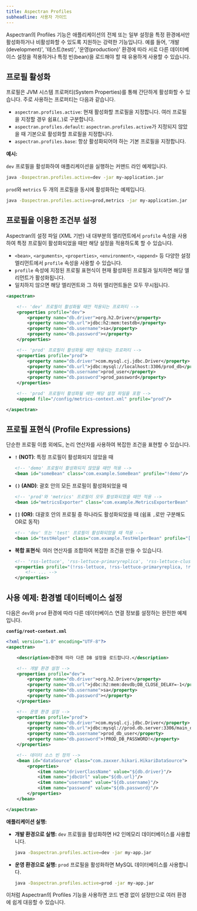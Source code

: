 ```yaml
---
title: Aspectran Profiles
subheadline: 사용자 가이드
---
```


Aspectran의 Profiles 기능은 애플리케이션의 전체 또는 일부 설정을 특정 환경에서만 활성화하거나 비활성화할 수 있도록 지원하는 강력한 기능입니다. 예를 들어, '개발(development)', '테스트(test)', '운영(production)' 환경에 따라 서로 다른 데이터베이스 설정을 적용하거나 특정 빈(bean)을 로드해야 할 때 유용하게 사용할 수 있습니다.

## 프로필 활성화

프로필은 JVM 시스템 프로퍼티(System Properties)를 통해 간단하게 활성화할 수 있습니다. 주로 사용하는 프로퍼티는 다음과 같습니다.

- `aspectran.profiles.active`: 현재 활성화할 프로필을 지정합니다. 여러 프로필을 지정할 경우 쉼표(`,`)로 구분합니다.
- `aspectran.profiles.default`: `aspectran.profiles.active`가 지정되지 않았을 때 기본으로 활성화할 프로필을 지정합니다.
- `aspectran.profiles.base`: 항상 활성화되어야 하는 기본 프로필을 지정합니다.

**예시:**

`dev` 프로필을 활성화하여 애플리케이션을 실행하는 커맨드 라인 예제입니다.

```bash
java -Daspectran.profiles.active=dev -jar my-application.jar
```

`prod`와 `metrics` 두 개의 프로필을 동시에 활성화하는 예제입니다.

```bash
java -Daspectran.profiles.active=prod,metrics -jar my-application.jar
```

## 프로필을 이용한 조건부 설정

Aspectran의 설정 파일 (XML 기반) 내 대부분의 엘리먼트에서 `profile` 속성을 사용하여 특정 프로필이 활성화되었을 때만 해당 설정을 적용하도록 할 수 있습니다.

- `<bean>`, `<arguments>`, `<properties>`, `<environment>`, `<append>` 등 다양한 설정 엘리먼트에서 `profile` 속성을 사용할 수 있습니다.
- `profile` 속성에 지정된 프로필 표현식이 현재 활성화된 프로필과 일치하면 해당 엘리먼트가 활성화됩니다.
- 일치하지 않으면 해당 엘리먼트와 그 하위 엘리먼트들은 모두 무시됩니다.

```xml
<aspectran>

    <!-- 'dev' 프로필이 활성화될 때만 적용되는 프로퍼티 -->
    <properties profile="dev">
        <property name="db.driver">org.h2.Driver</property>
        <property name="db.url">jdbc:h2:mem:testdb</property>
        <property name="db.username">sa</property>
        <property name="db.password"></property>
    </properties>

    <!-- 'prod' 프로필이 활성화될 때만 적용되는 프로퍼티 -->
    <properties profile="prod">
        <property name="db.driver">com.mysql.cj.jdbc.Driver</property>
        <property name="db.url">jdbc:mysql://localhost:3306/prod_db</property>
        <property name="db.username">prod_user</property>
        <property name="db.password">prod_password</property>
    </properties>

    <!-- 'prod' 프로필이 활성화될 때만 해당 설정 파일을 포함 -->
    <append file="/config/metrics-context.xml" profile="prod"/>

</aspectran>
```

## 프로필 표현식 (Profile Expressions)

단순한 프로필 이름 외에도, 논리 연산자를 사용하여 복잡한 조건을 표현할 수 있습니다.

- **`!` (NOT)**: 특정 프로필이 활성화되지 않았을 때
  ```xml
  <!-- 'demo' 프로필이 활성화되지 않았을 때만 적용 -->
  <bean id="someBean" class="com.example.SomeBean" profile="!demo"/>
  ```

- **`()` (AND)**: 괄호 안의 모든 프로필이 활성화되었을 때
  ```xml
  <!-- 'prod'와 'metrics' 프로필이 모두 활성화되었을 때만 적용 -->
  <bean id="metricsExporter" class="com.example.MetricsExporterBean" profile="(prod, metrics)"/>
  ```

- **`[]` (OR)**: 대괄호 안의 프로필 중 하나라도 활성화되었을 때 (쉼표 `,`로만 구분해도 OR로 동작)
  ```xml
  <!-- 'dev' 또는 'test' 프로필이 활성화되었을 때 적용 -->
  <bean id="testHelper" class="com.example.TestHelperBean" profile="[dev, test]"/>
  ```

- **복합 표현식**: 여러 연산자를 조합하여 복잡한 조건을 만들 수 있습니다.
  ```xml
  <!-- 'rss-lettuce', 'rss-lettuce-primaryreplica', 'rss-lettuce-cluster' 프로필이 모두 활성화되지 않았을 때 적용 -->
  <properties profile="(!rss-lettuce, !rss-lettuce-primaryreplica, !rss-lettuce-cluster)">
      <!-- ... -->
  </properties>
  ```

## 사용 예제: 환경별 데이터베이스 설정

다음은 `dev`와 `prod` 환경에 따라 다른 데이터베이스 연결 정보를 설정하는 완전한 예제입니다.

**`config/root-context.xml`**
```xml
<?xml version="1.0" encoding="UTF-8"?>
<aspectran>

    <description>환경에 따라 다른 DB 설정을 로드합니다.</description>

    <!-- 개발 환경 설정 -->
    <properties profile="dev">
        <property name="db.driver">org.h2.Driver</property>
        <property name="db.url">jdbc:h2:mem:devdb;DB_CLOSE_DELAY=-1</property>
        <property name="db.username">sa</property>
        <property name="db.password"></property>
    </properties>

    <!-- 운영 환경 설정 -->
    <properties profile="prod">
        <property name="db.driver">com.mysql.cj.jdbc.Driver</property>
        <property name="db.url">jdbc:mysql://prod.db.server:3306/main_db</property>
        <property name="db.username">prod_db_user</property>
        <property name="db.password">!PROD_DB_PASSWORD!</property>
    </properties>

    <!-- 데이터 소스 빈 정의 -->
    <bean id="dataSource" class="com.zaxxer.hikari.HikariDataSource">
        <properties>
            <item name="driverClassName" value="${db.driver}"/>
            <item name="jdbcUrl" value="${db.url}"/>
            <item name="username" value="${db.username}"/>
            <item name="password" value="${db.password}"/>
        </properties>
    </bean>

</aspectran>
```

**애플리케이션 실행:**

- **개발 환경으로 실행:** `dev` 프로필을 활성화하면 H2 인메모리 데이터베이스를 사용합니다.
  ```bash
  java -Daspectran.profiles.active=dev -jar my-app.jar
  ```

- **운영 환경으로 실행:** `prod` 프로필을 활성화하면 MySQL 데이터베이스를 사용합니다.
  ```bash
  java -Daspectran.profiles.active=prod -jar my-app.jar
  ```

이처럼 Aspectran의 Profiles 기능을 사용하면 코드 변경 없이 설정만으로 여러 환경에 쉽게 대응할 수 있습니다.
